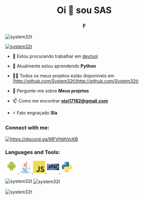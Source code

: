 <h1 align="center">Oi 👋 sou SAS</h1>
<h3 align="center">F</h3>

<p align="left"> <img src="https://komarev.com/ghpvc/?username=system32t&label=Profile%20views&color=0e75b6&style=flat" alt="system32t" /> </p>

<p align="left"> <a href="https://github.com/ryo-ma/github-profile-trophy"><img src="https://github-profile-trophy.vercel.app/?username=system32t" alt="system32t" /></a> </p>

- 🔭 Estou procurando trabalhar em [devtool](http://github.com/System32t/devtool)

- 🌱 Atualmente estou aprendendo **Python**

- 👨‍💻 Todos os meus projetos estão disponíveis em [http://github.com/System32t](http://github.com/System32t)

- 💬 Pergunte-me sobre **Meus projetos**

- 📫 Como me encontrar **oioi17182@gmail.com**

- ⚡ Fato engraçado **Sla**

<h3 align="left">Connect with me:</h3>
<p align="left">
<a href="https://discord.gg/https://discord.gg/MFVHdhVcKB" target="blank"><img align="center" src="https://raw.githubusercontent.com/rahuldkjain/github-profile-readme-generator/master/src/images/icons/Social/discord.svg" alt="https://discord.gg/MFVHdhVcKB" height="30" width="40" /></a>
</p>

<h3 align="left">Languages and Tools:</h3>
<p align="left"> <a href="https://developer.android.com" target="_blank"> <img src="https://raw.githubusercontent.com/devicons/devicon/master/icons/android/android-original-wordmark.svg" alt="android" width="40" height="40"/> </a> <a href="https://www.java.com" target="_blank"> <img src="https://raw.githubusercontent.com/devicons/devicon/master/icons/java/java-original.svg" alt="java" width="40" height="40"/> </a> <a href="https://developer.mozilla.org/en-US/docs/Web/JavaScript" target="_blank"> <img src="https://raw.githubusercontent.com/devicons/devicon/master/icons/javascript/javascript-original.svg" alt="javascript" width="40" height="40"/> </a> <a href="https://www.php.net" target="_blank"> <img src="https://raw.githubusercontent.com/devicons/devicon/master/icons/php/php-original.svg" alt="php" width="40" height="40"/> </a> <a href="https://www.python.org" target="_blank"> <img src="https://raw.githubusercontent.com/devicons/devicon/master/icons/python/python-original.svg" alt="python" width="40" height="40"/> </a> </p>

<p><img align="left" src="https://github-readme-stats.vercel.app/api/top-langs?username=system32t&show_icons=true&locale=en&layout=compact" alt="system32t" /></p>

<p>&nbsp;<img align="center" src="https://github-readme-stats.vercel.app/api?username=system32t&show_icons=true&locale=en" alt="system32t" /></p>

<p><img align="center" src="https://github-readme-streak-stats.herokuapp.com/?user=system32t&" alt="system32t" /></p>
